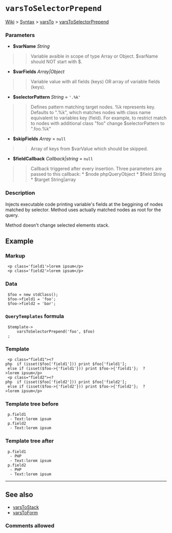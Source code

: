 # `varsToSelectorPrepend` #
[Wiki](http://code.google.com/p/querytemplates/w/list) > [Syntax](Syntax.md) > [varsTo](varsToSyntax.md) > [varsToSelectorPrepend](varsToSelectorPrependMethodPHP.md)
### Parameters ###
  * **$varName** _String_
> > Variable avaible in scope of type Array or Object.  $varName should NOT start with $.
  * **$varFields** _Array|Object_
> > Variable value with all fields (keys) OR array of variable fields (keys).
  * **$selectorPattern** _String_ = `'.%k'`
> > Defines pattern matching target nodes. %k represents key.  Defaults to ".%k", which matches nodes with class name equivalent to  variables key (field).  For example, to restrict match to nodes with additional class "foo" change  $selectorPattern to ".foo.%k"
  * **$skipFields** _Array_ = `null`
> > Array of keys from $varValue which should be skipped.
  * **$fieldCallback** _Callback|string_ = `null`
> > Callback triggered after every insertion. Three parameters are passed to  this callback:
      * $node phpQueryObject
      * $field String
      * $target String|array


### Description ###
Injects executable code printing variable's fields at the beggining of nodes  matched by selector. Method uses actually matched nodes as root for the  query.


Method doesn't change selected elements stack.


## Example ##


### Markup ###
```
 <p class='field1'>lorem ipsum</p>
 <p class='field2'>lorem ipsum</p>

```
### Data ###
```
 $foo = new stdClass();
 $foo->field1 = 'foo';
 $foo->field2 = 'bar';

```
### `QueryTemplates` formula ###
```
 $template->
     varsToSelectorPrepend('foo', $foo)
 ;

```
### Template ###
```
 <p class="field1"><?php  if (isset($foo['field1'])) print $foo['field1'];
 else if (isset($foo->{'field1'})) print $foo->{'field1'};  ?>lorem ipsum</p>
 <p class="field2"><?php  if (isset($foo['field2'])) print $foo['field2'];
 else if (isset($foo->{'field2'})) print $foo->{'field2'};  ?>lorem ipsum</p>

```
### Template tree before ###
```
 p.field1
  - Text:lorem ipsum
 p.field2
  - Text:lorem ipsum

```
### Template tree after ###
```
 p.field1
  - PHP
  - Text:lorem ipsum
 p.field2
  - PHP
  - Text:lorem ipsum

```

---


## See also ##
  * [varsToStack](varsToStackMethodPHP.md)
  * [varsToForm](varsToFormMethodPHP.md)


### Comments allowed ###